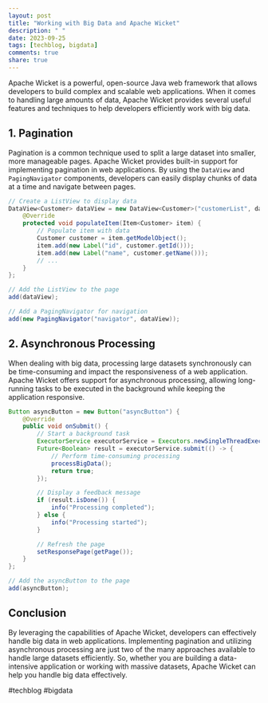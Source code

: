 ```yaml
---
layout: post
title: "Working with Big Data and Apache Wicket"
description: " "
date: 2023-09-25
tags: [techblog, bigdata]
comments: true
share: true
---
```


Apache Wicket is a powerful, open-source Java web framework that allows developers to build complex and scalable web applications. When it comes to handling large amounts of data, Apache Wicket provides several useful features and techniques to help developers efficiently work with big data.

## 1. Pagination

Pagination is a common technique used to split a large dataset into smaller, more manageable pages. Apache Wicket provides built-in support for implementing pagination in web applications. By using the `DataView` and `PagingNavigator` components, developers can easily display chunks of data at a time and navigate between pages.

```java
// Create a ListView to display data
DataView<Customer> dataView = new DataView<Customer>("customerList", dataProvider) {
    @Override
    protected void populateItem(Item<Customer> item) {
        // Populate item with data
        Customer customer = item.getModelObject();
        item.add(new Label("id", customer.getId()));
        item.add(new Label("name", customer.getName()));
        // ...
    }
};

// Add the ListView to the page
add(dataView);

// Add a PagingNavigator for navigation
add(new PagingNavigator("navigator", dataView));
```

## 2. Asynchronous Processing

When dealing with big data, processing large datasets synchronously can be time-consuming and impact the responsiveness of a web application. Apache Wicket offers support for asynchronous processing, allowing long-running tasks to be executed in the background while keeping the application responsive.

```java
Button asyncButton = new Button("asyncButton") {
    @Override
    public void onSubmit() {
        // Start a background task
        ExecutorService executorService = Executors.newSingleThreadExecutor();
        Future<Boolean> result = executorService.submit(() -> {
            // Perform time-consuming processing
            processBigData();
            return true;
        });

        // Display a feedback message
        if (result.isDone()) {
            info("Processing completed");
        } else {
            info("Processing started");
        }

        // Refresh the page
        setResponsePage(getPage());
    }
};

// Add the asyncButton to the page
add(asyncButton);
```

## Conclusion

By leveraging the capabilities of Apache Wicket, developers can effectively handle big data in web applications. Implementing pagination and utilizing asynchronous processing are just two of the many approaches available to handle large datasets efficiently. So, whether you are building a data-intensive application or working with massive datasets, Apache Wicket can help you handle big data effectively.

#techblog #bigdata